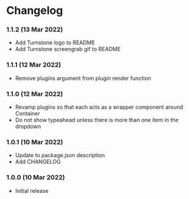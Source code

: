 # Changelog

### 1.1.2 (13 Mar 2022)

- Add Turnstone logo to README
- Add Turnstone screengrab gif to README

### 1.1.1 (12 Mar 2022)

- Remove plugins argument from plugin render function

### 1.1.0 (12 Mar 2022)

- Revamp plugins so that each acts as a wrapper component around Container
- Do not show typeahead unless there is more than one item in the dropdown

### 1.0.1 (10 Mar 2022)

- Update to package.json description
- Add CHANGELOG

### 1.0.0 (10 Mar 2022)

- Initial release